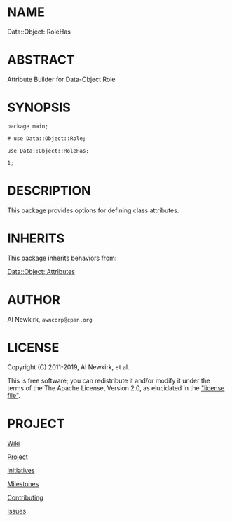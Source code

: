 # NAME

Data::Object::RoleHas

# ABSTRACT

Attribute Builder for Data-Object Role

# SYNOPSIS

    package main;

    # use Data::Object::Role;

    use Data::Object::RoleHas;

    1;

# DESCRIPTION

This package provides options for defining class attributes.

# INHERITS

This package inherits behaviors from:

[Data::Object::Attributes](https://metacpan.org/pod/Data%3A%3AObject%3A%3AAttributes)

# AUTHOR

Al Newkirk, `awncorp@cpan.org`

# LICENSE

Copyright (C) 2011-2019, Al Newkirk, et al.

This is free software; you can redistribute it and/or modify it under the terms
of the The Apache License, Version 2.0, as elucidated in the ["license
file"](https://github.com/iamalnewkirk/data-object-rolehas/blob/master/LICENSE).

# PROJECT

[Wiki](https://github.com/iamalnewkirk/data-object-rolehas/wiki)

[Project](https://github.com/iamalnewkirk/data-object-rolehas)

[Initiatives](https://github.com/iamalnewkirk/data-object-rolehas/projects)

[Milestones](https://github.com/iamalnewkirk/data-object-rolehas/milestones)

[Contributing](https://github.com/iamalnewkirk/data-object-rolehas/blob/master/CONTRIBUTE.md)

[Issues](https://github.com/iamalnewkirk/data-object-rolehas/issues)
